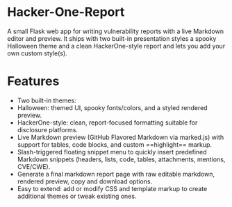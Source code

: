 # Hacker-One-Report
A small Flask web app for writing vulnerability reports with a live Markdown editor and preview. It ships with two built-in presentation styles a spooky Halloween theme and a clean HackerOne-style report and lets you add your own custom style(s).

# Features

- Two built-in themes:
- Halloween: themed UI, spooky fonts/colors, and a styled rendered preview.
- HackerOne-style: clean, report-focused formatting suitable for disclosure platforms.
- Live Markdown preview (GitHub Flavored Markdown via marked.js) with support for tables, code blocks, and custom ==highlight== markup.
- Slash-triggered floating snippet menu to quickly insert predefined Markdown snippets (headers, lists, code, tables, attachments, mentions, CVE/CWE).
- Generate a final markdown report page with raw editable markdown, rendered preview, copy and download options.
- Easy to extend: add or modify CSS and template markup to create additional themes or tweak existing ones.
